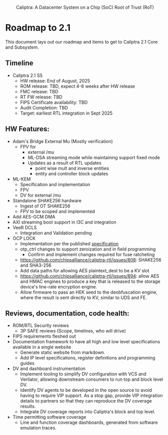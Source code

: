 <p style="text-align: center;">Caliptra: A Datacenter System on a Chip (SoC) Root of Trust (RoT)</p>

# Roadmap to 2.1

This document lays out our roadmap and items to get to Caliptra 2.1 Core and
Subsystem.

## Timeline

* Caliptra 2.1 SS
    * HW release: End of August, 2025
    * ROM release: TBD, expect 4-6 weeks after HW release
    * FMC release: TBD
    * RT FW release: TBD
    * FIPS Certificate availability: TBD
    * Audit Completion: TBD
    * Target: earliest RTL integration in Sept 2025

## HW Features:

* Adam's Bridge External Mu (Mostly verification)
    * FPV for
        * external /mu
        * ML-DSA streaming mode while maintaining support fixed mode
        * Updates as a result of RTL updates
            * point wise mult and inverse entities
            * entity and controller block updates
* ML-KEM
    * Specification and implementation
    * FPV
    * DV for external /mu
* Standalone SHAKE256 hardware
    * Ingest of OT SHAKE256
    * FPV to be scoped and implemented
* Add AES-GCM DMA
* AXI streaming boot support in I3C and integration
* VeeR DCLS
    * Integration and Validation pending
* OCP LOCK
    * Implementation per the published
      [specification](https://github.com/chipsalliance/Caliptra/blob/main/doc/ocp_lock/Specification_v0.8.5.pdf)
    * otp\_ctrl changes to support zeroization and in field programming
        * Confirm and implement changes required for fuse ratcheting
    * https://github.com/chipsalliance/caliptra-rtl/issues/808: SHAKE256 and SHA3-256
    * Add data paths for allowing AES plaintext_dest to be a KV slot
    * https://github.com/chipsalliance/caliptra-rtl/issues/894: allow AES and HMAC engines to produce a key that is released to the storage device's line-rate encryption engine.
    * Allow firmware to pass an HEK seed to the deobfuscation engine, where the result is sent directly to KV, similar to UDS and FE.

## Reviews, documentation, code health:

* ROM/RTL Security reviews
    * 3P SAFE reviews (Scope, timelines, who will drive)
* FIPS requirements fleshed out
* Documentation framework to have all high and low level specifications available in a single website
    * Generate static website from markdown.
    * Add IP level specifications, register definitions and programming guides
* DV and dashboard instrumentation
    * Implement tooling to simplify DV configuration with VCS and Verilator, allowing downstream consumers to run top and block level DV.
    * Identify DV agents to be developed in the open source to avoid having to require VIP support.  As a stop gap, provide VIP integration details to partners so that they can reproduce the DV coverage results.
    * Integrate DV coverage reports into Caliptra's block and top level.
* Time permitting software coverage
    * Line and function coverage dashboards, generated from software emulation traces.

